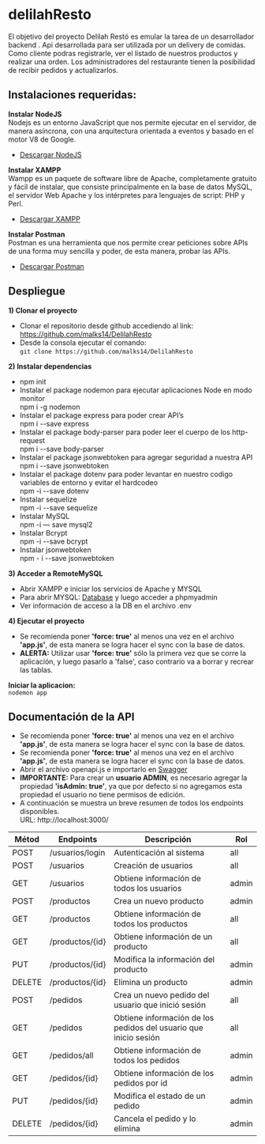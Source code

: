 # delilahResto
El objetivo del proyecto Delilah Restó es emular la tarea de un desarrollador backend .
Api desarrollada para ser utilizada por un delivery de comidas. 
Como cliente podras registrarle, ver el listado de nuestros productos y realizar una orden. Los administradores del restaurante tienen la posibilidad de recibir pedidos y actualizarlos.

## **Instalaciones requeridas:**
**Instalar NodeJS**<br>
Nodejs es un entorno JavaScript que nos permite ejecutar en el servidor, de manera asíncrona, con una arquitectura orientada a eventos y basado en el motor V8 de Google.
* [Descargar NodeJS](https://nodejs.org/en/download/)

**Instalar XAMPP**<br>
Wampp es un paquete de software libre de Apache, completamente gratuito y fácil de instalar, que consiste principalmente en la base de datos MySQL, el servidor Web Apache y los intérpretes para lenguajes de script: PHP y Perl.
* [Descargar XAMPP](https://www.apachefriends.org/es/download.html)

**Instalar Postman**<br>
Postman es una herramienta que nos permite crear peticiones sobre APIs de una forma muy sencilla y poder, de esta manera, probar las APIs.
* [Descargar Postman](https://www.postman.com/product/api-client/)

## Despliegue
**1) Clonar el proyecto**<br>
* Clonar el repositorio desde github accediendo al link: https://github.com/malks14/DelilahResto
* Desde la consola ejecutar el comando:<br>
`git clone https://github.com/malks14/DelilahResto`

**2) Instalar dependencias**<br>
- npm init 
- Instalar el package nodemon para ejecutar aplicaciones Node en modo monitor<br>
    npm i -g nodemon
- Instalar el package express para poder crear API’s<br>
    npm i --save express
- Instalar el package body-parser para poder leer el cuerpo de los http-request<br>
    npm i --save body-parser
- Instalar el package jsonwebtoken para agregar seguridad a nuestra API<br>
    npm i --save jsonwebtoken
- Instalar el package dotenv para poder levantar en nuestro codigo variables de entorno y evitar el hardcodeo<br>
    npm -i --save dotenv
- Instalar sequelize<br>
    npm -i --save sequelize
- Instalar MySQL<br>
    npm -i — save mysql2
- Instalar Bcrypt<br>
    npm -i --save bcrypt
- Instalar jsonwebtoken<br>
    npm - i --save jsonwebtoken
    
**3) Acceder a RemoteMySQL**<br>
* Abrir XAMPP e iniciar los servicios de Apache y MYSQL
* Para abrir MYSQL: [Database](https://remotemysql.com/databases.php) y luego acceder a phpmyadmin
* Ver información de acceso a la DB en el archivo .env

**4) Ejecutar el proyecto**
* Se recomienda poner **'force: true'** al menos una vez en el archivo **'app.js'**, de esta manera se logra hacer el sync con la base de datos.
* **ALERTA:** Utilizar usar **'force: true'** sólo la primera vez que se corre la aplicación, y luego pasarlo a 'false', caso contrario va a borrar y recrear las tablas.

**Iniciar la aplicacion:**<br>
`nodemon app`

## Documentación de la API<br>

* Se recomienda poner **'force: true'** al menos una vez en el archivo **'app.js'**, de esta manera se logra hacer el sync con la base de datos.
* Se recomienda poner **'force: true'** al menos una vez en el archivo **'app.js'**, de esta manera se logra hacer el sync con la base de datos.
* Abrir el archivo openapi.js e importarlo en [Swagger](https://editor.swagger.io/)
* **IMPORTANTE:** Para crear un **usuario ADMIN**, es necesario agregar la propiedad **'isAdmin: true'**, ya que por defecto si no agregamos esta propiedad el usuario no tiene permisos de edición.
* A continuación se muestra un breve resumen de todos los endpoints disponibles.<br>
URL: http://localhost:3000/


| Métod	| Endpoints	| Descripción |	Rol
| ------------- | ------------- |------------- |------------- |
| POST	 | /usuarios/login	| Autenticación al sistema	| all
| POST	 | /usuarios |	Creación de usuarios	| all
| GET	 | /usuarios|	Obtiene información de todos los usuarios	| admin
| POST |	/productos	| Crea un nuevo producto	| admin
| GET	| /productos	| Obtiene información de todos los productos	| all
| GET	| /productos/{id}	| Obtiene información de un producto	| all
| PUT	| /productos/{id}	| Modifica la información del producto	| admin
| DELETE	|/productos/{id}	| Elimina un producto	| admin
| POST |	/pedidos	| Crea un nuevo pedido del usuario que inició sesión	| all
| GET |	/pedidos	| Obtiene información de los pedidos del usuario que inicio sesión	| all
| GET |	/pedidos/all	| Obtiene información de todos los pedidos	| admin
| GET	| /pedidos/{id}	| Obtiene información de los pedidos por id	| admin
| PUT |	/pedidos/{id}	| Modifica el estado de un pedido	| admin
| DELETE |/pedidos/{id}	| Cancela el pedido y lo elimina	| admin



